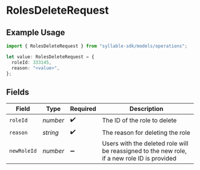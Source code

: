# RolesDeleteRequest

## Example Usage

```typescript
import { RolesDeleteRequest } from "syllable-sdk/models/operations";

let value: RolesDeleteRequest = {
  roleId: 333145,
  reason: "<value>",
};
```

## Fields

| Field                                                                                        | Type                                                                                         | Required                                                                                     | Description                                                                                  |
| -------------------------------------------------------------------------------------------- | -------------------------------------------------------------------------------------------- | -------------------------------------------------------------------------------------------- | -------------------------------------------------------------------------------------------- |
| `roleId`                                                                                     | *number*                                                                                     | :heavy_check_mark:                                                                           | The ID of the role to delete                                                                 |
| `reason`                                                                                     | *string*                                                                                     | :heavy_check_mark:                                                                           | The reason for deleting the role                                                             |
| `newRoleId`                                                                                  | *number*                                                                                     | :heavy_minus_sign:                                                                           | Users with the deleted role will be reassigned to the new role, if a new role ID is provided |